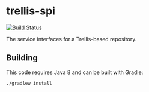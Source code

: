 # trellis-spi

[![Build Status](https://travis-ci.org/trellis-ldp/trellis-spi.png?branch=master)](https://travis-ci.org/trellis-ldp/trellis-spi)

The service interfaces for a Trellis-based repository.

## Building

This code requires Java 8 and can be built with Gradle:

    ./gradlew install
